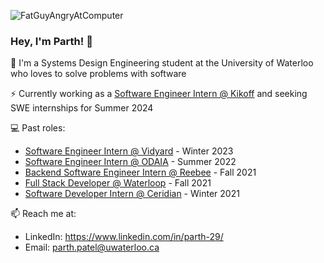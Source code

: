 ![FatGuyAngryAtComputer](https://user-images.githubusercontent.com/69891859/116454902-746a0800-a82e-11eb-8136-2825cee58248.gif)

### Hey, I'm Parth! 👋

🔭 I'm a Systems Design Engineering student at the University of Waterloo who loves to solve problems with software

⚡️ Currently working as a [Software Engineer Intern @ Kikoff](https://kikoff.com/) and seeking SWE internships for Summer 2024

💻 Past roles:
- [Software Engineer Intern @ Vidyard](https://www.vidyard.com/) - Winter 2023
- [Software Engineer Intern @ ODAIA](https://www.odaia.ai/) - Summer 2022
- [Backend Software Engineer Intern @ Reebee](https://www.reebee.com/) - Fall 2021
- [Full Stack Developer @ Waterloop](https://teamwaterloop.ca/) - Fall 2021
- [Software Developer Intern @ Ceridian](https://www.ceridian.com/) - Winter 2021

📫 Reach me at: 
- LinkedIn: https://www.linkedin.com/in/parth-29/
- Email: parth.patel@uwaterloo.ca
